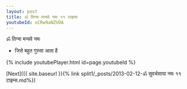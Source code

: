 ```yaml
---
layout: post
title: ॐ तिग्मा मन्यवे नमः ११ टाइम्स
youtubeId: oCRw9aNZVDA
---
```

 
 
 ॐ तिग्मा मन्यवे नमः  
 
 -  जिसे बहुत गुस्सा आता है 
 
  
 
  
 
 
 
 
 
 


{% include youtubePlayer.html id=page.youtubeId %}
 
[Next]({{ site.baseurl }}{% link  split1/_posts/2013-02-12-ॐ सुवर्चसाया नमः ११ टाइम्स.md%})
 
